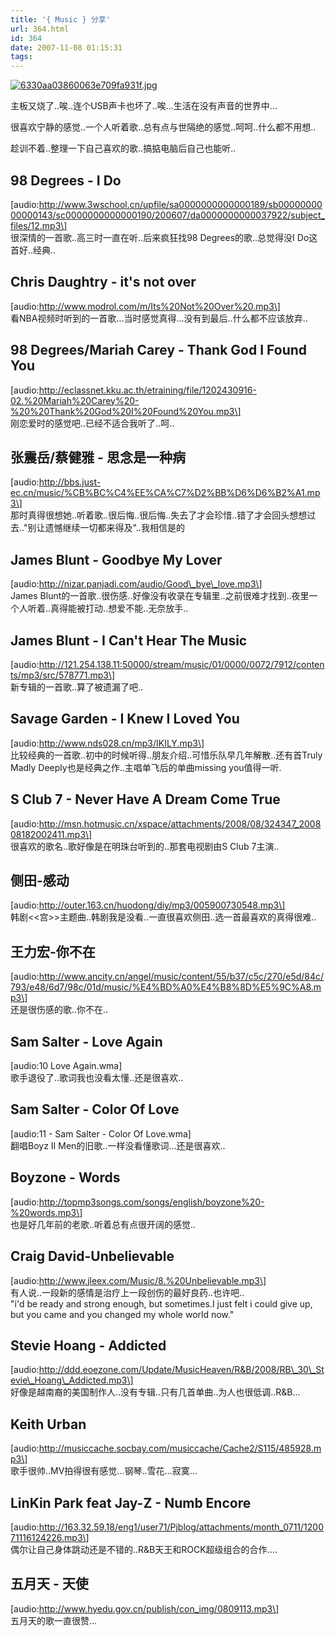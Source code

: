 ```yaml
---
title: '{ Music } 分享'
url: 364.html
id: 364
date: 2007-11-08 01:15:31
tags:
---
```


[![6330aa03860063e709fa931f.jpg](http://cai13.info/blog_pic/2007/11/6330aa03860063e709fa931f.jpg "6330aa03860063e709fa931f.jpg")](http://blog.adriancheng.name/index.php/2007/11/08/music/6330aa03860063e709fa931fjpg/)

主板又烧了..唉..连个USB声卡也坏了..唉...生活在没有声音的世界中...

很喜欢宁静的感觉..一个人听着歌..总有点与世隔绝的感觉..呵呵..什么都不用想..

趁训不着..整理一下自己喜欢的歌..搞掂电脑后自己也能听..

98 Degrees - I Do
-----------------

\[audio:http://www.3wschool.cn/upfile/sa0000000000000189/sb0000000000000143/sc0000000000000190/200607/da0000000000037922/subject_files/12.mp3\]  
很深情的一首歌..高三时一直在听..后来疯狂找98 Degrees的歌..总觉得没I Do这首好..经典..  
  
  
  

Chris Daughtry - it's not over
------------------------------

\[audio:http://www.modrol.com/m/Its%20Not%20Over%20.mp3\]  
看NBA视频时听到的一首歌...当时感觉真得...没有到最后..什么都不应该放弃..  
  
  
  

98 Degrees/Mariah Carey - Thank God I Found You
-----------------------------------------------

\[audio:http://eclassnet.kku.ac.th/etraining/file/1202430916-02.%20Mariah%20Carey%20-%20%20Thank%20God%20I%20Found%20You.mp3\]  
刚恋爱时的感觉吧..已经不适合我听了..呵..

  
  
  
  

张震岳/蔡健雅 \- 思念是一种病
-----------------

\[audio:http://bbs.just-ec.cn/music/%CB%BC%C4%EE%CA%C7%D2%BB%D6%D6%B2%A1.mp3\]  
那时真得很想她..听着歌..很后悔..很后悔..失去了才会珍惜..错了才会回头想想过去.."别让遗憾继续一切都来得及"..我相信是的  
  
  
  

James Blunt - Goodbye My Lover
------------------------------

\[audio:http://nizar.panjadi.com/audio/Good\_bye\_love.mp3\]  
James Blunt的一首歌..很伤感..好像没有收录在专辑里..之前很难才找到..夜里一个人听着..真得能被打动..想爱不能..无奈放手..  
  
  
  

James Blunt - I Can't Hear The Music
------------------------------------

\[audio:http://121.254.138.11:50000/stream/music/01/0000/0072/7912/contents/mp3/src/578771.mp3\]  
新专辑的一首歌..算了被遗漏了吧..  
  
  
  

Savage Garden - I Knew I Loved You
----------------------------------

\[audio:http://www.nds028.cn/mp3/IKILY.mp3\]  
比较经典的一首歌..初中的时候听得..朋友介绍..可惜乐队早几年解散..还有首Truly Madly Deeply也是经典之作..主唱单飞后的单曲missing you值得一听.  
  
  
  

S Club 7 - Never Have A Dream Come True
---------------------------------------

\[audio:http://msn.hotmusic.cn/xspace/attachments/2008/08/324347_200808182002411.mp3\]  
很喜欢的歌名..歌好像是在明珠台听到的..那套电视剧由S Club 7主演..  
  
  

侧田-感动
-----

\[audio:http://outer.163.cn/huodong/diy/mp3/005900730548.mp3\]  
韩剧<<宫>>主题曲..韩剧我是没看..一直很喜欢侧田..选一首最喜欢的真得很难..  
  
  

王力宏-你不在
-------

\[audio:http://www.ancity.cn/angel/music/content/55/b37/c5c/270/e5d/84c/793/e48/6d7/98c/01d/music/%E4%BD%A0%E4%B8%8D%E5%9C%A8.mp3\]  
还是很伤感的歌..你不在..  
  
  

Sam Salter - Love Again
-----------------------

\[audio:10 Love Again.wma\]  
歌手退役了..歌词我也没看太懂..还是很喜欢..  
  
  

Sam Salter - Color Of Love
--------------------------

\[audio:11 - Sam Salter - Color Of Love.wma\]  
翻唱Boyz II Men的旧歌..一样没看懂歌词...还是很喜欢..  
  
  

Boyzone - Words
---------------

\[audio:http://topmp3songs.com/songs/english/boyzone%20-%20words.mp3\]  
也是好几年前的老歌..听着总有点很开阔的感觉..  
  
  

Craig David-Unbelievable
------------------------

\[audio:http://www.jleex.com/Music/8.%20Unbelievable.mp3\]  
有人说..一段新的感情是治疗上一段创伤的最好良药..也许吧..  
"i'd be ready and strong enough, but sometimes.I just felt i could give up, but you came and you changed my whole world now."  
  
  

Stevie Hoang - Addicted
-----------------------

\[audio:http://ddd.eoezone.com/Update/MusicHeaven/R&B/2008/RB\_30\_Stevie\_Hoang\_Addicted.mp3\]  
好像是越南裔的美国制作人..没有专辑..只有几首单曲..为人也很低调..R&B...  
  
  

Keith Urban
-----------

\[audio:http://musiccache.socbay.com/musiccache/Cache2/S115/485928.mp3\]  
歌手很帅..MV拍得很有感觉...钢琴..雪花...寂寞...  
  
  

LinKin Park feat Jay-Z - Numb Encore
------------------------------------

\[audio:http://163.32.59.18/eng1/user71/Pjblog/attachments/month_0711/120071116124226.mp3\]  
偶尔让自己身体跳动还是不错的..R&B天王和ROCK超级组合的合作....  
  
  

五月天 \- 天使
---------

\[audio:http://www.hyedu.gov.cn/publish/con_img/0809113.mp3\]  
五月天的歌一直很赞...